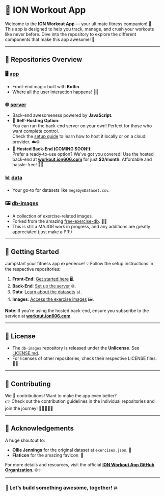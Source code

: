 # 🚀 ION Workout App

Welcome to the **ION Workout App** — your ultimate fitness companion! 💪 This app is designed to help you track, manage, and crush your workouts like never before. Dive into the repository to explore the different components that make this app awesome! 🎉

---

## 📂 Repositories Overview

### 🖥️ **[app](https://github.com/ION-WorkoutApp/app)**
- Front-end magic built with **Kotlin**.  
- Where all the user interaction happens! 🎨✨  

### 🌐 **[server](https://github.com/ION-WorkoutApp/server)**
- Back-end awesomeness powered by **JavaScript**.  
- 🌟 **Self-Hosting Option**:  
  You can run the back-end server on your own! Perfect for those who want complete control.  
  Check the [setup guide](https://github.com/ION-WorkoutApp/server?tab=readme-ov-file#setup) to learn how to host it locally or on a cloud provider. ☁️⚙️  
- 🚀 **Hosted Back-End (COMING SOON!)**:  
  Prefer a ready-to-use option? We've got you covered! Use the hosted back-end at **[workout.ion606.com](https://workout.ion606.com)** for just **$2/month**. Affordable and hassle-free! 💸🔗  

### 📊 **[data](https://github.com/ION-WorkoutApp/data)**
- Your go-to for datasets like `megaGymDataset.csv`.  

### 🖼️ **[db-images](https://github.com/ION-WorkoutApp/db-images)**
- A collection of exercise-related images.  
- Forked from the amazing [free-exercise-db](https://github.com/yuhonas/free-exercise-db). 🌟📸
- This is still a MAJOR work in progress, and any additions are greatly appreciated (just make a PR!)

---

## 🚀 Getting Started

Jumpstart your fitness app experience! 💡 Follow the setup instructions in the respective repositories:

1. **Front-End**: [Get started here](https://github.com/ION-WorkoutApp/app) 🖥️.  
2. **Back-End**: [Set up the server](https://github.com/ION-WorkoutApp/server) 🌐.  
3. **Data**: [Learn about the datasets](https://github.com/ION-WorkoutApp/data) 📊.  
4. **Images**: [Access the exercise images](https://github.com/ION-WorkoutApp/db-images) 🖼️.  

**Note**: If you're using the hosted back-end, ensure you subscribe to the service at **[workout.ion606.com](https://workout.ion606.com)**.

---

## 📜 License

- The `db-images` repository is released under the **Unlicense**. See [LICENSE.md](https://github.com/ION-WorkoutApp/db-images/blob/main/LICENSE.md).  
- For licenses of other repositories, check their respective LICENSE files. 📄✨

---

## 🤝 Contributing

We 💖 contributions! Want to make the app even better?  
👉 Check out the contribution guidelines in the individual repositories and join the journey! 🚀👩‍💻👨‍💻  

---

## 🌟 Acknowledgements

A huge shoutout to:  
- **Ollie Jennings** for the original dataset at `exercises.json`. 🙌  
- **Flaticon** for the amazing favicon. 🎨  

For more details and resources, visit the official **[ION Workout App GitHub Organization](https://github.com/ION-WorkoutApp)**. 🌐✨  

---

### 🎯 Let’s build something awesome, together! 💥  
